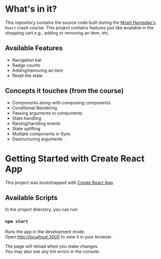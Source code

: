 # What's in it?

This repository contains the source code built during the [Mosh Hamedan's](https://www.youtube.com/watch?v=Ke90Tje7VS0) `React` crash course. This project contains features just like available in the shopping cart e.g., adding or removing an item, etc.

## Available Features
 - Navigation bar
 - Badge counts
 - Adding/removing an item
 - Reset the state
 
## Concepts it touches (from the course)
- Components along-with composing components
- Conditional Rendering
- Passing arguments to components
- State handling
- Raising/handling events
- State uplifting
- Multiple components in Sync
- Destructuring arguments

# Getting Started with Create React App

This project was bootstrapped with [Create React App](https://github.com/facebook/create-react-app).

## Available Scripts

In the project directory, you can run:

### `npm start`

Runs the app in the development mode.\
Open [http://localhost:3000](http://localhost:3000) to view it in your browser.

The page will reload when you make changes.\
You may also see any lint errors in the console.
